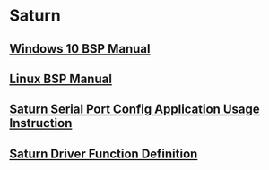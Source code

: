 # Saturn

## [Windows 10 BSP Manual](windows-10-bsp-manual/)

## [Linux BSP Manual](linux-bsp-manual/)

## [Saturn Serial Port Config Application Usage Instruction](saturn-serial-port-config-application-usage-instruction/)

## [Saturn Driver Function Definition](../../universal-driver/saturn-driver-function-definition/)

